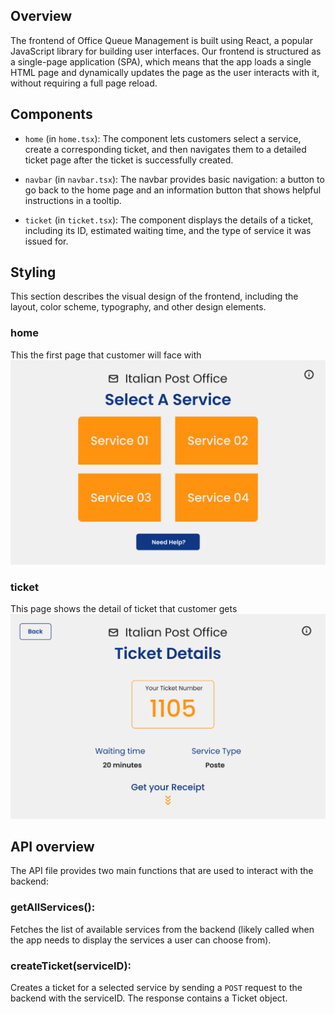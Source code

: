 ## Overview
The frontend of Office Queue Management is built using React, a popular JavaScript library for building user interfaces. Our frontend is structured as a single-page application (SPA), which means that the app loads a single HTML page and dynamically updates the page as the user interacts with it, without requiring a full page reload.

## Components

- `home` (in `home.tsx`): The component lets customers select a service, create a corresponding ticket, and then navigates them to a detailed ticket page after the ticket is successfully created.

- `navbar` (in `navbar.tsx`): The navbar provides basic navigation: a button to go back to the home page and an information button that shows helpful instructions in a tooltip.

- `ticket` (in `ticket.tsx`): The component displays the details of a ticket, including its ID, estimated waiting time, and the type of service it was issued for.

## Styling
This section describes the visual design of the frontend, including the layout, color scheme, typography, and other design elements.
### home
This the first page that customer will face with
![1-get-ticket-0](/assets/mockups/1-get-ticket-0.png)
### ticket
This page shows the detail of ticket that customer gets
![1-get-ticket-1](/assets/mockups/1-get-ticket-1.png)

## API overview
The API file provides two main functions that are used to interact with the backend:
### getAllServices(): 
Fetches the list of available services from the backend (likely called when the app needs to display the services a user can choose from).
### createTicket(serviceID): 
Creates a ticket for a selected service by sending a `POST` request to the backend with the serviceID. The response contains a Ticket object.
